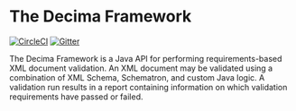 # The Decima Framework
[![CircleCI](https://circleci.com/gh/usnistgov/decima/tree/master.svg?style=svg)](https://circleci.com/gh/usnistgov/decima/tree/master) [![Gitter](https://img.shields.io/gitter/room/usnistgov-decima/community.svg?style=flat-square)](https://gitter.im/usnistgov-decima/community)

The Decima Framework is a Java API for performing requirements-based XML document validation. An XML document may be validated using a combination of XML Schema, Schematron, and custom Java logic. A validation run results in a report containing information on which validation requirements have passed or failed.

